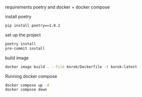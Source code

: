 requirements
poetry and docker + docker compose

install poetry 
```bash
pip install poetry==1.8.2
```

set up the project
```bash
poetry install
pre-commit install
```

build image
```bash
docker image build . --file korok/Dockerfile -t korok:latest
```

Running docker compose
```bash
docker compose up -d
docker compose down
```
